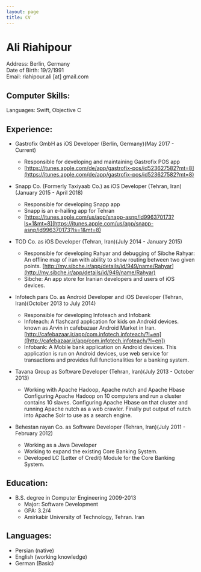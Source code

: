 ```yaml
---
layout: page
title: CV
---
```

# Ali Riahipour

Address: Berlin, Germany<br>
Date of Birth: 19/2/1991<br>
Email: riahipour.ali [at] gmail.com


## Computer Skills:

Languages: Swift, Objective C<br>

## Experience:

+ Gastrofix GmbH as iOS Developer (Berlin, Germany)(May 2017 - Current)

	- Responsible for developing and maintaining Gastrofix POS app
	- [https://itunes.apple.com/de/app/gastrofix-pos/id523627582?mt=8](https://itunes.apple.com/de/app/gastrofix-pos/id523627582?mt=8)

+ Snapp Co. (Formerly Taxiyaab Co.) as iOS Developer (Tehran, Iran)(January 2015 - April 2018)
 
	- Responsible for developing Snapp app
	- Snapp is an e-hailing app for Tehran
	- [https://itunes.apple.com/us/app/snapp-asnp/id996370173?ls=1&mt=8](https://itunes.apple.com/us/app/snapp-asnp/id996370173?ls=1&mt=8)

+ TOD Co. as iOS Developer (Tehran, Iran)(July 2014 - January 2015)

	- Responsible for developing Rahyar and debugging of Sibche
Rahyar: An offline map of iran with ability to show routing between two given points. 
[http://my.sibche.ir/app/details/id/949/name/Rahyar](http://my.sibche.ir/app/details/id/949/name/Rahyar)		
	- Sibche: An app store for Iranian developers and users of iOS devices.
+ Infotech pars Co. as Android Developer and iOS Developer (Tehran, Iran)(October 2013 to July 2014)

	- Responsible for developing Infoteach and Infobank
	- Infoteach: A flashcard application for kids on Android devices. known as Arvin in cafebazaar Android Market in Iran. 
[http://cafebazaar.ir/app/com.infotech.infoteach/?l=en]([http://cafebazaar.ir/app/com.infotech.infoteach/?l=en])
	- Infobank: A Mobile bank application on Android devices. This application is run on Android devices, use web service for transactions and provides full functionalities for a banking system.

+ Tavana Group as Software Developer (Tehran, Iran)(July 2013 - October 2013)

	- Working with Apache Hadoop, Apache nutch and Apache Hbase
Configuring Apache Hadoop on 10 computers and run a cluster contains 10 slaves. Configuring Apache Hbase on that cluster and running Apache nutch as a web crawler. Finally put output of nutch into Apache Solr to use as a search engine.

+ Behestan rayan Co. as Software Developer (Tehran, Iran)(July 2011 - February 2012)
  
	- Working as a Java Developer
	- Working to expand the existing Core Banking System.
	- Developed LC (Letter of Credit) Module for the Core Banking System.

## Education:
+ B.S. degree in Computer Engineering 2009-2013
	- Major: Software Development
	- GPA: 3.2/4
	- Amirkabir University of Technology, Tehran. Iran
 


## Languages:
+ Persian (native)
+ English (working knowledge)
+ German (Basic)

